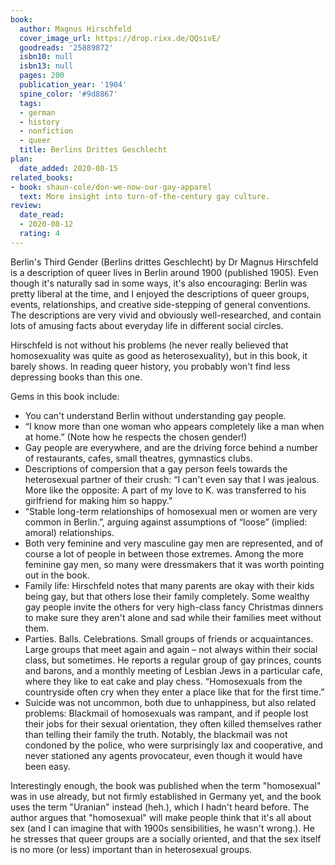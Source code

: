 ```yaml
---
book:
  author: Magnus Hirschfeld
  cover_image_url: https://drop.rixx.de/QQsivE/
  goodreads: '25889872'
  isbn10: null
  isbn13: null
  pages: 200
  publication_year: '1904'
  spine_color: '#9d8867'
  tags:
  - german
  - history
  - nonfiction
  - queer
  title: Berlins Drittes Geschlecht
plan:
  date_added: 2020-08-15
related_books:
- book: shaun-cole/don-we-now-our-gay-apparel
  text: More insight into turn-of-the-century gay culture.
review:
  date_read:
  - 2020-08-12
  rating: 4
---
```


Berlin's Third Gender (Berlins drittes Geschlecht) by Dr Magnus Hirschfeld is a description of queer lives in Berlin
around 1900 (published 1905). Even though it's naturally sad in some ways, it's also encouraging: Berlin was pretty
liberal at the time, and I enjoyed the descriptions of queer groups, events, relationships, and creative side-stepping
of general conventions. The descriptions are very vivid and obviously well-researched, and contain lots of amusing facts
about everyday life in different social circles.

Hirschfeld is not without his problems (he never really believed that homosexuality was quite as good as
heterosexuality), but in this book, it barely shows. In reading queer history, you probably won't find less depressing
books than this one.

Gems in this book include:

- You can't understand Berlin without understanding gay people.
- “I know more than one woman who appears completely like a man when at home.” (Note how he respects the chosen gender!)
- Gay people are everywhere, and are the driving force behind a number of restaurants, cafes, small theatres, gymnastics
  clubs.
- Descriptions of compersion that a gay person feels towards the heterosexual partner of their crush: “I can't even say
  that I was jealous. More like the opposite: A part of my love to K. was transferred to his girlfriend for making him
  so happy.”
- “Stable long-term relationships of homosexual men or women are very common in Berlin.”, arguing against assumptions of
  “loose” (implied: amoral) relationships.
- Both very feminine and very masculine gay men are represented, and of course a lot of people in between those
  extremes. Among the more feminine gay men, so many were dressmakers that it was worth pointing out in the book.
- Family life: Hirschfeld notes that many parents are okay with their kids being gay, but that others lose their family
  completely. Some wealthy gay people invite the others for very high-class fancy Christmas dinners to make sure they
  aren't alone and sad while their families meet without them.
- Parties. Balls. Celebrations. Small groups of friends or acquaintances. Large groups that meet again and again – not always within their social class, but
  sometimes. He reports a regular group of gay princes, counts and barons, and a monthly meeting of Lesbian Jews in a
  particular cafe, where they like to eat cake and play chess. “Homosexuals from the countryside often cry when they
  enter a place like that for the first time.”
- Suicide was not uncommon, both due to unhappiness, but also related problems: Blackmail of homosexuals was rampant,
  and if people lost their jobs for their sexual orientation, they often killed themselves rather than telling their
  family the truth. Notably, the blackmail was not condoned by the police, who were surprisingly lax and cooperative,
  and never stationed any agents provocateur, even though it would have been easy.


Interestingly enough, the book was published when the term "homosexual" was in use already, but not firmly established in
Germany yet, and the book uses the term "Uranian" instead (heh.), which I hadn't heard before. The author argues that
"homosexual" will make people think that it's all about sex (and I can imagine that with 1900s sensibilities, he wasn't
wrong.). He he stresses that queer groups are a socially oriented, and that the sex itself is no more (or less)
important than in heterosexual groups.
